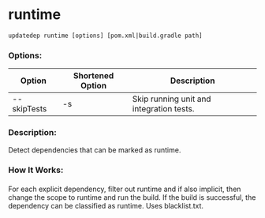 # runtime

```
updatedep runtime [options] [pom.xml|build.gradle path]
```

###
### Options:

 | Option         | Shortened Option | Description                               |
 |----------------|------------------|-------------------------------------------|
 | --skipTests    | -s               | Skip running unit and integration tests.  |

####
### Description:
Detect dependencies that can be marked as runtime.
### How It Works:
####
For each explicit dependency, filter out runtime and if also implicit, then change the scope to runtime and run the build. If the build is successful, the dependency can be classified as runtime. Uses blacklist.txt.
